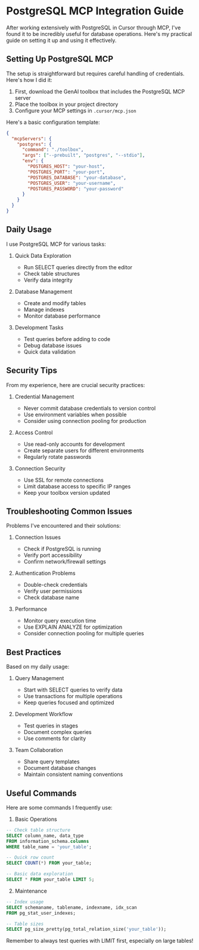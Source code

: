 # PostgreSQL MCP Integration Guide

After working extensively with PostgreSQL in Cursor through MCP, I've found it to be incredibly useful for database operations. Here's my practical guide on setting it up and using it effectively.

## Setting Up PostgreSQL MCP

The setup is straightforward but requires careful handling of credentials. Here's how I did it:

1. First, download the GenAI toolbox that includes the PostgreSQL MCP server
2. Place the toolbox in your project directory
3. Configure your MCP settings in `.cursor/mcp.json`

Here's a basic configuration template:
```json
{
  "mcpServers": {
    "postgres": {
      "command": "./toolbox",
      "args": ["--prebuilt", "postgres", "--stdio"],
      "env": {
        "POSTGRES_HOST": "your-host",
        "POSTGRES_PORT": "your-port",
        "POSTGRES_DATABASE": "your-database",
        "POSTGRES_USER": "your-username",
        "POSTGRES_PASSWORD": "your-password"
      }
    }
  }
}
```

## Daily Usage

I use PostgreSQL MCP for various tasks:

1. Quick Data Exploration
   - Run SELECT queries directly from the editor
   - Check table structures
   - Verify data integrity

2. Database Management
   - Create and modify tables
   - Manage indexes
   - Monitor database performance

3. Development Tasks
   - Test queries before adding to code
   - Debug database issues
   - Quick data validation

## Security Tips

From my experience, here are crucial security practices:

1. Credential Management
   - Never commit database credentials to version control
   - Use environment variables when possible
   - Consider using connection pooling for production

2. Access Control
   - Use read-only accounts for development
   - Create separate users for different environments
   - Regularly rotate passwords

3. Connection Security
   - Use SSL for remote connections
   - Limit database access to specific IP ranges
   - Keep your toolbox version updated

## Troubleshooting Common Issues

Problems I've encountered and their solutions:

1. Connection Issues
   - Check if PostgreSQL is running
   - Verify port accessibility
   - Confirm network/firewall settings

2. Authentication Problems
   - Double-check credentials
   - Verify user permissions
   - Check database name

3. Performance
   - Monitor query execution time
   - Use EXPLAIN ANALYZE for optimization
   - Consider connection pooling for multiple queries

## Best Practices

Based on my daily usage:

1. Query Management
   - Start with SELECT queries to verify data
   - Use transactions for multiple operations
   - Keep queries focused and optimized

2. Development Workflow
   - Test queries in stages
   - Document complex queries
   - Use comments for clarity

3. Team Collaboration
   - Share query templates
   - Document database changes
   - Maintain consistent naming conventions

## Useful Commands

Here are some commands I frequently use:

1. Basic Operations
```sql
-- Check table structure
SELECT column_name, data_type 
FROM information_schema.columns 
WHERE table_name = 'your_table';

-- Quick row count
SELECT COUNT(*) FROM your_table;

-- Basic data exploration
SELECT * FROM your_table LIMIT 5;
```

2. Maintenance
```sql
-- Index usage
SELECT schemaname, tablename, indexname, idx_scan 
FROM pg_stat_user_indexes;

-- Table sizes
SELECT pg_size_pretty(pg_total_relation_size('your_table'));
```

Remember to always test queries with LIMIT first, especially on large tables!